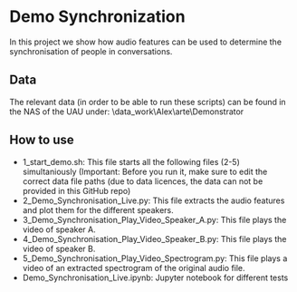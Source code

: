 # Demo Synchronization
In this project we show how audio features can be used to determine the synchronisation of people in conversations.

## Data
The relevant data (in order to be able to run these scripts) can be found in the NAS of the UAU under: \data_work\Alex\arte\Demonstrator

## How to use
* 1_start_demo.sh: This file starts all the following files (2-5) simultaniously (Important: Before you run it, make sure to edit the correct data file paths (due to data licences, the data can not be provided in this GitHub repo)
* 2_Demo_Synchronisation_Live.py: This file extracts the audio features and plot them for the different speakers.
* 3_Demo_Synchronisation_Play_Video_Speaker_A.py: This file plays the video of speaker A.
* 4_Demo_Synchronisation_Play_Video_Speaker_B.py: This file plays the video of speaker B.
* 5_Demo_Synchronisation_Play_Video_Spectrogram.py: This file plays a video of an extracted spectrogram of the original audio file.
* Demo_Synchronisation_Live.ipynb: Jupyter notebook for different tests
